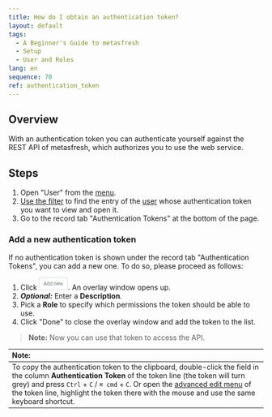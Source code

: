 ```yaml
---
title: How do I obtain an authentication token?
layout: default
tags:
  - A Beginner's Guide to metasfresh
  - Setup
  - User and Roles
lang: en
sequence: 70
ref: authentication_token
---
```


## Overview
With an authentication token you can authenticate yourself against the REST API of metasfresh, which authorizes you to use the web service.

## Steps
1. Open "User" from the [menu](Menu).
1. [Use the filter](Filtering_function) to find the entry of the [user](Add_user) whose authentication token you want to view and open it.
1. Go to the record tab "Authentication Tokens" at the bottom of the page.

### Add a new authentication token
If no authentication token is shown under the record tab "Authentication Tokens", you can add a new one. To do so, please proceed as follows:

1. Click !["Add new"](assets/Add_New_Button.png). An overlay window opens up.
1. ***Optional:*** Enter a **Description**.
1. Pick a **Role** to specify which permissions the token should be able to use.
1. Click "Done" to close the overlay window and add the token to the list.
 >**Note:** Now you can use that token to access the API.

| **Note:** |
| :--- |
| To copy the authentication token to the clipboard, double-click the field in the column **Authentication Token** of the token line (the token will turn grey) and press `Ctrl` + `C` / `⌘ cmd` + `C`. Or open the [advanced edit menu](Open_AdvancedEditTab) of the token line, highlight the token there with the mouse and use the same keyboard shortcut. |
